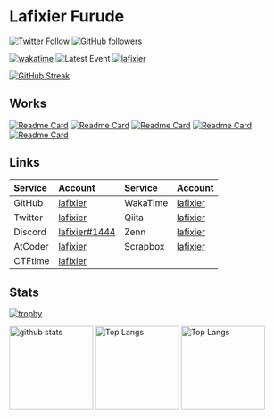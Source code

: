 # Lafixier Furude

[![Twitter Follow](https://img.shields.io/twitter/follow/lafixier?style=social)](https://twitter.com/intent/follow?screen_name=lafixier)
[![GitHub followers](https://img.shields.io/github/followers/lafixier?style=social)](https://github.com/lafixier)

[![wakatime](https://wakatime.com/badge/user/25575c52-1e36-49a7-8a4f-c044c64d7c6f.svg)](https://wakatime.com/@25575c52-1e36-49a7-8a4f-c044c64d7c6f)
![Latest Event](https://img.shields.io/badge/dynamic/json?label=Latest%20event&query=%24%5B0%5D.created_at&url=https%3A%2F%2Fapi.github.com%2Fusers%2Flafixier%2Fevents)
[![lafixier](https://img.shields.io/endpoint?url=https%3A%2F%2Fatcoder-badges.now.sh%2Fapi%2Fatcoder%2Fjson%2Flafixier)](https://atcoder.jp/users/lafixier)

[![GitHub Streak](https://streak-stats.demolab.com?user=lafixier&theme=github-dark)](https://git.io/streak-stats)

## Works

[![Readme Card](https://github-readme-stats.vercel.app/api/pin/?theme=onedark&username=lafixier&repo=brwsng-qol)](https://github.com/lafixier/brwsng-qol)
[![Readme Card](https://github-readme-stats.vercel.app/api/pin/?theme=onedark&username=lafixier&repo=chinort)](https://github.com/lafixier/chinort)
[![Readme Card](https://github-readme-stats.vercel.app/api/pin/?theme=onedark&username=lafixier&repo=chinotc)](https://github.com/lafixier/chinotc)
[![Readme Card](https://github-readme-stats.vercel.app/api/pin/?theme=onedark&username=lafixier&repo=wrd2txt)](https://github.com/lafixier/wrd2txt)
[![Readme Card](https://github-readme-stats.vercel.app/api/pin/?theme=onedark&username=lafixier&repo=fish-env-build-script)](https://github.com/lafixier/fish-env-build-script)

## Links

| Service | Account                                                          | Service  | Account                                    |
| :------ | :--------------------------------------------------------------- | :------- | :----------------------------------------- |
| GitHub  | [lafixier](https://github.com/lafixier)                          | WakaTime | [lafixier](https://wakatime.com/@lafixier) |
| Twitter | [lafixier](https://twitter.com/lafixier)                         | Qiita    | [lafixier](https://qiita.com/lafixier)     |
| Discord | [lafixier#1444](https://discordapp.com/users/873474894032146453) | Zenn     | [lafixier](https://zenn.dev/lafixier)      |
| AtCoder | [lafixier](https://atcoder.jp/users/lafixier)                    | Scrapbox | [lafixier](https://scrapbox.io/lafixier)   |
| CTFtime | [lafixier](https://ctftime.org/team/179539)                      |

## Stats

[![trophy](https://github-profile-trophy.vercel.app/?username=lafixier&theme=onedark&row=2&column=3)](https://github.com/ryo-ma/github-profile-trophy)

<a><img alt="github stats" height="150px" src="https://github-readme-stats.vercel.app/api?username=lafixier&theme=onedark&show_icons=ture" /></a>
<a><img alt="Top Langs" height="150px" src="https://github-profile-summary-cards.vercel.app/api/cards/profile-details?username=lafixier&theme=dracula" /></a>
<a><img alt="Top Langs" height="150px" src="https://github-readme-stats.vercel.app/api/top-langs/?username=lafixier&layout=compact&show_icons=true&theme=onedark" /></a>
